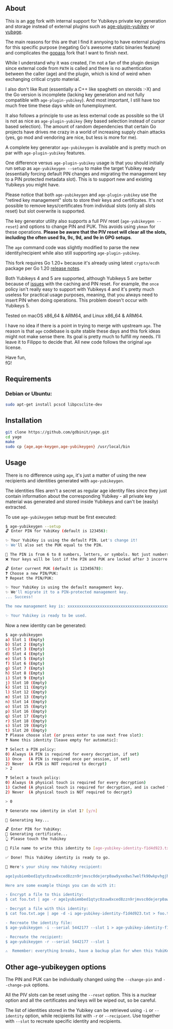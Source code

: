 ## About

This is an [age](https://github.com/FiloSottile/age) fork with internal support for Yubikeys private key generation and storage instead of external plugins such as [age-plugin-yubikey](https://github.com/str4d/age-plugin-yubikey) or [yubage](https://github.com/tv42/yubage).

The main reasons for this are that I find it annyoing to have external plugins for this specific purpose (negating Go's awesome static binaries feature) and complicates the [gopass](https://www.gopass.pw/) fork that I want to finish next.

While I understand why it was created, I'm not a fan of the plugin design since external code from `PATH` is called and there is no authentication between the caller (age) and the plugin, which is kind of weird when exchanging critical crypto material.

I also don't like Rust (essentially a C++ like spaghetti on steroids :-X) and the Go version is incomplete (lacking key generation and not fully compatible with `age-plugin-yubikey`). And most important, I still have too much free time these days while on funemployment.

It also follows a principle to use as less external code as possible so the UI is not as nice as `age-plugin-yubikey` (key based selection instead of cursor based selection). The amount of random dependencies that certain Go projects have drives me crazy in a world of increasing supply chain attacks (yes, go mod and vendoring are nice, but less is more for me).

A complete key generator `age-yubikeygen` is available and is pretty much on par with `age-plugin-yubikey` features.

One difference versus `age-plugin-yubikey` usage is that you should initially run setup as `age-yubikeygen --setup` to make the target Yubikey ready (essentially forcing default PIN changes and migrating the management key to a PIN protected metadata slot). This is to support new and existing Yubikeys you might have.

Please notice that both `age-yubikeygen` and `age-plugin-yubikey` use the "retired key management" slots to store their keys and certificates. It's not possible to remove keys/certificates from individual slots (only all slots reset) but slot overwrite is supported.

The key generator utility also supports a full PIV reset (`age-yubikeygen --reset`) and options to change PIN and PUK. This avoids using `ykman` for these operations. **Please be aware that the PIV reset will clear all the slots, including the often used 9a, 9c, 9d, and 9e in GPG setups**. 

The `age` command code was slightly modified to parse the new identity/recipient while also still supporting `age-plugin-yubikey`.

This fork requires Go 1.20+ because it's already using latest `crypto/ecdh` package per Go 1.20 [release notes](https://go.dev/doc/go1.20#crypto/ecdh).

Both Yubikeys 4 and 5 are supported, although Yubikeys 5 are better because of [issues](https://github.com/go-piv/piv-go/issues/47) with the caching and PIN reset. For example, the `once` policy isn't really easy to support with Yubikeys 4 and it's pretty much useless for practical usage purposes, meaning, that you always need to insert PIN when doing operations. This problem doesn't occur with Yubikeys 5.

Tested on macOS x86_64 & ARM64, and Linux x86_64 & ARM64.

I have no idea if there is a point in trying to merge with upstream `age`. The reason is that `age` codebase is quite stable these days and this fork ideas might not make sense there. Its goal is pretty much to fulfill my needs. I'll leave it to Filippo to decide that. All new code follows the original `age` license.

Have fun,  
fG!

## Requirements

### Debian or Ubuntu:

```bash
sudo apt-get install pcscd libpcsclite-dev
```

## Installation

```bash
git clone https://github.com/gdbinit/yage.git
cd yage
make
sudo cp {age,age-keygen,age-yubikeygen} /usr/local/bin
```

## Usage

There is no difference using `age`, it's just a matter of using the new recipients and identities generated with `age-yubikeygen`.

The identities files aren't a secret as regular age identity files since they just contain information about the corresponding Yubikey - all private key material was generated and stored inside Yubikeys and can't be (easily) extracted.

To use `age-yubikeygen` setup must be first executed:

```bash
$ age-yubikeygen --setup
🔓 Enter PIN for YubiKey (default is 123456): 

✨ Your YubiKey is using the default PIN. Let's change it!
✨ We'll also set the PUK equal to the PIN.

🔐 The PIN is from 6 to 8 numbers, letters, or symbols. Not just numbers!
❌ Your keys will be lost if the PIN and PUK are locked after 3 incorrect tries.

🔓 Enter current PUK (default is 12345678):  
❓ Choose a new PIN/PUK:  
❓ Repeat the PIN/PUK: 

✨ Your YubiKey is using the default management key.
✨ We'll migrate it to a PIN-protected management key.
... Success!

The new management key is: xxxxxxxxxxxxxxxxxxxxxxxxxxxxxxxxxxxxxxxxxxxxxxxx

✨ Your Yubikey is ready to be used.

```

Now a new identity can be generated:

```bash
$ age-yubikeygen
a) Slot 1 (Empty)
b) Slot 2 (Empty)
c) Slot 3 (Empty)
d) Slot 4 (Empty)
e) Slot 5 (Empty)
f) Slot 6 (Empty)
g) Slot 7 (Empty)
h) Slot 8 (Empty)
i) Slot 9 (Empty)
j) Slot 10 (Empty)
k) Slot 11 (Empty)
l) Slot 12 (Empty)
m) Slot 13 (Empty)
n) Slot 14 (Empty)
o) Slot 15 (Empty)
p) Slot 16 (Empty)
q) Slot 17 (Empty)
r) Slot 18 (Empty)
s) Slot 19 (Empty)
t) Slot 20 (Empty)
❓ Please choose slot (or press enter to use next free slot): 
❓ Name this identity [leave empty for automatic]:  

❓ Select a PIN policy:
0) Always (A PIN is required for every decryption, if set)
1) Once   (A PIN is required once per session, if set)
2) Never  (A PIN is NOT required to decrypt)
> 2

❓ Select a touch policy:
0) Always (A physical touch is required for every decryption)
1) Cached (A physical touch is required for decryption, and is cached for 15 seconds)
2) Never  (A physical touch is NOT required to decrypt)

> 0

❓ Generate new identity in slot 1? [y/n] 

🎲 Generating key...

🔓 Enter PIN for YubiKey: 
🔏 Generating certificate...
👆 Please touch the Yubikey

📝 File name to write this identity to [age-yubikey-identity-f1d4d923.txt]: 

✅ Done! This YubiKey identity is ready to go.

🔑 Here's your shiny new YubiKey recipient:

age1yubiembed1qtyc0zuw8xced8zzn9rjmvsc0dejerp0aw9yxe8ws7welfk90wkpvhgjhyr

Here are some example things you can do with it:

- Encrypt a file to this identity:
$ cat foo.txt | age -r age1yubiembed1qtyc0zuw8xced8zzn9rjmvsc0dejerp0aw9yxe8ws7welfk90wkpvhgjhyr -o foo.txt.age

- Decrypt a file with this identity:
$ cat foo.txt.age | age -d -i age-yubikey-identity-f1d4d923.txt > foo.txt

- Recreate the identity file:
$ age-yubikeygen -i --serial 5442177 --slot 1 > age-yubikey-identity-f1d4d923.txt

- Recreate the recipient:
$ age-yubikeygen -r --serial 5442177 --slot 1

⚠️  Remember: everything breaks, have a backup plan for when this YubiKey does.

```

## Other age-yubikeygen options

The PIN and PUK can be individually changed using the `--change-pin` and `--change-puk` options.

All the PIV slots can be reset using the `--reset` option. This is a nuclear option and all the certificates and keys will be wiped out, so be careful.

The list of identities stored in the Yubikey can be retrieved using `-i` or `--identity` option, while recipients list with `-r` or `--recipient`. Use together with `--slot` to recreate specific identity and recipients.
